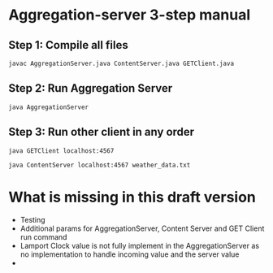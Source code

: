 # Aggregation-server 3-step manual

## Step 1: Compile all files
```shell
javac AggregationServer.java ContentServer.java GETClient.java 
```

## Step 2: Run Aggregation Server
```shell
java AggregationServer
```

## Step 3: Run other client in any order
```shell
java GETClient localhost:4567
```

```shell
java ContentServer localhost:4567 weather_data.txt
```

# What is missing in this draft version
- Testing
- Additional params for AggregationServer, Content Server and GET Client run command
- Lamport Clock value is not fully implement in the AggregationServer as no implementation to handle incoming value and the server value
- 